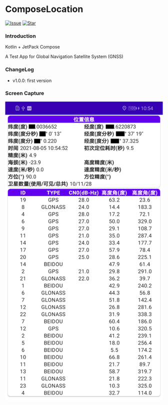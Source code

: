 # ComposeLocation
[![Issue](https://img.shields.io/github/issues/PhoneTools/ComposeLocation.svg)](https://github.com/PhoneTools/ComposeLocation/issues)
[![Star](https://img.shields.io/github/stars/PhoneTools/ComposeLocation.svg)](https://github.com/PhoneTools/ComposeLocation)

### Introduction
Kotlin + JetPack Compose

A Test App for Global Navigation Satellite System (GNSS)

### ChangeLog
- v1.0.0: first version

### Screen Capture
![avatar](capture/sample.png)